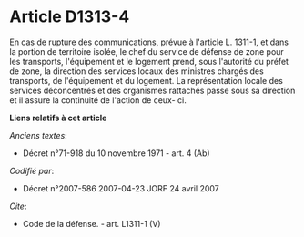 # Article D1313-4

En cas de rupture des communications, prévue à l'article L. 1311-1, et dans la portion de territoire isolée, le chef du
service de défense de zone pour les transports, l'équipement et le logement prend, sous l'autorité du préfet de zone, la
direction des services locaux des ministres chargés des transports, de l'équipement et du logement. La représentation locale
des services déconcentrés et des organismes rattachés passe sous sa direction et il assure la continuité de l'action de ceux-
ci.

**Liens relatifs à cet article**

_Anciens textes_:

  - Décret n°71-918 du 10 novembre 1971 - art. 4 (Ab)

_Codifié par_:

  - Décret n°2007-586 2007-04-23 JORF 24 avril 2007

_Cite_:

  - Code de la défense. - art. L1311-1 (V)
